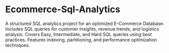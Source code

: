 # Ecommerce-Sql-Analytics
A structured SQL analytics project for an optimized E-Commerce Database. Includes SQL queries for customer insights, revenue trends, and logistics analysis. Covers Easy, Intermediate, and Hard SQL queries using best practices. Features indexing, partitioning, and performance optimization techniques. 
